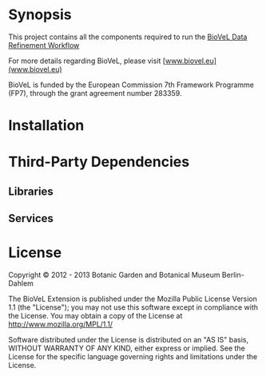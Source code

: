 
Synopsis
========
This project contains all the components required to run the [BioVeL Data Refinement Workflow](https://wiki.biovel.eu/display/doc/Data+Refinement+Workflow)

For more details regarding BioVeL, please visit [www.biovel.eu](www.biovel.eu)

BioVeL is funded by the European Commission 7th Framework Programme (FP7), through the grant agreement number 283359.

Installation
============



Third-Party Dependencies
========================

Libraries
---------

Services
-------

License
=======

Copyright © 2012 - 2013 Botanic Garden and Botanical Museum Berlin-Dahlem

The BioVeL Extension is published under the Mozilla Public License Version 1.1 
(the "License"); you may not use this software except in compliance with the 
License. You may obtain a copy of the License at http://www.mozilla.org/MPL/1.1/

Software distributed under the License is distributed on an "AS IS" basis, 
WITHOUT WARRANTY OF ANY KIND, either express or implied. 
See the License for the specific language governing rights and limitations under the License.

